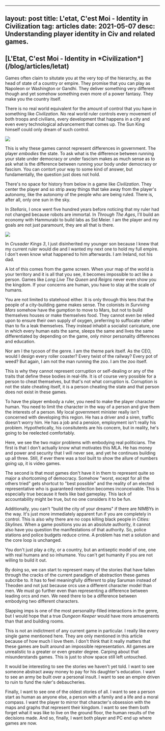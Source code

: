 
---
layout: post
title: L'etat, C'est Moi - Identity in Civilization
tag: articles
date: 2021-05-07
desc: Understanding player identity in Civ and related games.
---
<h2>[L'Etat, C'est Moi - Identity in *Civilization*](/blog/articles/letat)</h2>

Games often claim to situtate you at the very top of the hierarchy, as the head of state of a country or empire. They promise that you can play as Napoleon or Washington or Gandhi. They deliver something very different though and yet somehow something even more of a power fantasy. They make you the country itself.


There is no real world equivalent for the amount of control that you have in something like *Civilization*. No real world ruler controls every movement of both troops and civilians, every development that happens in a city and even every technological advancement that comes up. The Sun King himself could only dream of such control.

<img src="/blogImages/civ6.png" />

This is why these games cannot represent differences in government. The player *embodies* the state. To ask what is the difference between running your state under democracy or under fascism makes as much sense as to ask what is the difference between running your body under democracy or fascism. You can contort your way to some kind of answer, but fundamentally, the question just does not hold.


There's no space for history from below in a game like *Civilization*. They center the player and so strip away things that take away from the player's autonomy, like the autonomy of the people who are being ruled. There is, after all, only one sun in the sky.


In *Stellaris*, I once went five hundred years before noticing that my ruler had not changed because robots are immortal. In *Through The Ages*, I'll build an economy with Hammurabi to build labs as Sid Meier. I am the player and my goals are not just paramount, they are all that is there.

<img src="/blogImages/tta.png" />

In *Crusader Kings 3*, I just disinherited my younger son because I knew that my current ruler would die and I wanted my next one to hold my full empire. I don't even know what happened to him afterwards. I am Ireland, not his dad.


A lot of this comes from the game screen. When your map of the world is your territory and it is all that you see, it becomes impossible to act like a person. Games like *Long Live The Queen* and *Reigns* never even show you the kingdom. If your concerns are human, you have to stay at the scale of humans.


You are not limited to statehood either. It is only through this lens that the people of a city-building game makes sense. The colonists in *Surviving Mars* somehow have the gumption to move to Mars, but not to build themselves houses or make themselves food. They cannot even be relied upon to ensure their own supply of oxygen, preferring to suffocate rather than to fix a leak themselves. They instead inhabit a socialist caricature, one in which every human eats the same, sleeps the same and lives the same differentiated by depending on the game, only minor personality differences and education.


Nor am I the tycoon of the genre. I am the theme park itself. As the CEO, would I design every roller coaster? Every twist of the railway? Every pot of weed? But again, I am not the man running the zoo. I am the zoo itself.


This is why they cannot represent corruption or self-dealing or any of the traits that define these bodies in real-life. It is of course very possible for a person to cheat themselves, but that's not what corruption is. Corruption is not the state cheating itself, it is a person cheating the state and that person does not exist in these games.


To have the player embody a ruler, you need to make the player character human. You need to limit the character in the way of a person and give them the interests of a person. My local government minister really isn't concerned with developing this region. He has a driver and a siren, traffic doesn't worry him. He has a job and a pension, employment isn't really his problem. Hypothetically, his consitutents are his concern, but in reality, he's going to be reelected comfortably.


Here, we see the two major problems with embodying real politicians. The first is that I don't actually know what motivates this MLA. He has money and power and security that I will never see, and yet he continues building up all three. Still, if ever there was a tool built to show the allure of numbers going up, it is video games.


The second is that most games don't have it in them to represent quite so major a shortcoming of democracy. Somehow "worst, except for all the others tried" gets shortcut to "best possible" and the reality of an elected representative who is guaranteed reelection becomes inconceivable. This is especially true because it feels like bad gameplay. This lack of accountability might be true, but no one considers it to be fun.


Additionally, you can't "build the city of your dreams" if there are NIMBYs in the way. It's just more immediately apparent fun if you are completely in control. This is also why there are no cops killing black people in *Cities: Skylines*. When a game positions you as an absolute authority, it cannot also have you question the manifestations of that authority. So, police stations and police budgets reduce crime. A problem has met a solution and the core loop is unchanged.


You don't just play a city, or a country, but an antiseptic model of one, one with real humans and so inhumane. You can't get humanity if you are not willing to build it out.


By doing so, we can start to represent many of the stories that have fallen through the cracks of the current paradigm of abstraction these games subcribe to. It has to feel meaningfully different to play Saruman instead of Theoden and not just because orcs use a different character model than men. We must go further even than representing a difference between leading orcs and men. We need there to be a difference between embodying two different characters.


Slapping imps is one of the most personality-filled interactions in the genre, but I would hope that a true *Dungeon Keeper* would have more amusements than that and building rooms.


This is not an indictment of any current game in particular. I really like every single game mentioned here. They are only mentioned in this article because of how much I love them. I don't think that it really matters that these games are built around an impossible representation. All games are unrealistic to a greater or even greater degree. Carping about that misunderstands games. This is just to show space still left untouched.


It would be interesting to see the stories we haven't yet told. I want to see someone abstract away money to pay for his daughter's education. I want to see an army be built over a personal insult. I want to see an empire driven to ruin to fund the ruler's debaucheries.


Finally, I want to see one of the oldest stories of all. I want to see a person start as human as anyone else, a person with a family and a life and a moral compass. I want the player to mirror that character's obsession with the maps and graphs that represent their kingdom. I want to see them both forget what it was like to live on the ground floor, the human results of the decisions made. And so, finally, I want both player and PC end up where games are now.

